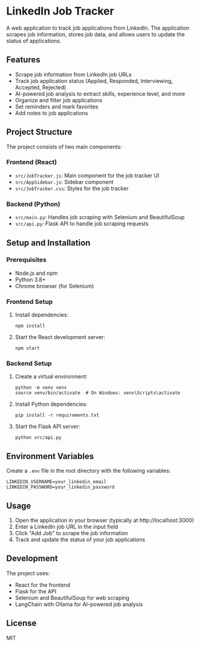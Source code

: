 # LinkedIn Job Tracker

A web application to track job applications from LinkedIn. The application scrapes job information, stores job data, and allows users to update the status of applications.

## Features

- Scrape job information from LinkedIn job URLs
- Track job application status (Applied, Responded, Interviewing, Accepted, Rejected)
- AI-powered job analysis to extract skills, experience level, and more
- Organize and filter job applications
- Set reminders and mark favorites
- Add notes to job applications

## Project Structure

The project consists of two main components:

### Frontend (React)

- `src/JobTracker.js`: Main component for the job tracker UI
- `src/AppSidebar.js`: Sidebar component
- `src/JobTracker.css`: Styles for the job tracker

### Backend (Python)

- `src/main.py`: Handles job scraping with Selenium and BeautifulSoup
- `src/api.py`: Flask API to handle job scraping requests

## Setup and Installation

### Prerequisites

- Node.js and npm
- Python 3.8+
- Chrome browser (for Selenium)

### Frontend Setup

1. Install dependencies:
   ```
   npm install
   ```

2. Start the React development server:
   ```
   npm start
   ```

### Backend Setup

1. Create a virtual environment:
   ```
   python -m venv venv
   source venv/bin/activate  # On Windows: venv\Scripts\activate
   ```

2. Install Python dependencies:
   ```
   pip install -r requirements.txt
   ```

3. Start the Flask API server:
   ```
   python src/api.py
   ```

## Environment Variables

Create a `.env` file in the root directory with the following variables:

```
LINKEDIN_USERNAME=your_linkedin_email
LINKEDIN_PASSWORD=your_linkedin_password
```

## Usage

1. Open the application in your browser (typically at http://localhost:3000)
2. Enter a LinkedIn job URL in the input field
3. Click "Add Job" to scrape the job information
4. Track and update the status of your job applications

## Development

The project uses:
- React for the frontend
- Flask for the API
- Selenium and BeautifulSoup for web scraping
- LangChain with Ollama for AI-powered job analysis

## License

MIT



